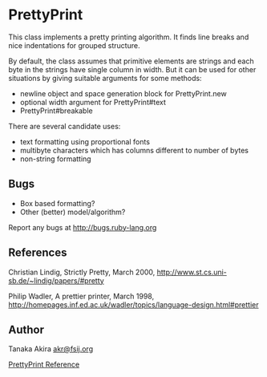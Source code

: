 # PrettyPrint

This class implements a pretty printing algorithm. It finds line breaks and
nice indentations for grouped structure.

By default, the class assumes that primitive elements are strings and each
byte in the strings have single column in width. But it can be used for other
situations by giving suitable arguments for some methods:
*   newline object and space generation block for PrettyPrint.new
*   optional width argument for PrettyPrint#text
*   PrettyPrint#breakable


There are several candidate uses:
*   text formatting using proportional fonts
*   multibyte characters which has columns different to number of bytes
*   non-string formatting


## Bugs
*   Box based formatting?
*   Other (better) model/algorithm?


Report any bugs at http://bugs.ruby-lang.org

## References
Christian Lindig, Strictly Pretty, March 2000,
http://www.st.cs.uni-sb.de/~lindig/papers/#pretty

Philip Wadler, A prettier printer, March 1998,
http://homepages.inf.ed.ac.uk/wadler/topics/language-design.html#prettier

## Author
Tanaka Akira <akr@fsij.org>

[PrettyPrint Reference](https://ruby-doc.org/stdlib-2.5.0/libdoc/prettyprint/rdoc/PrettyPrint.html)
